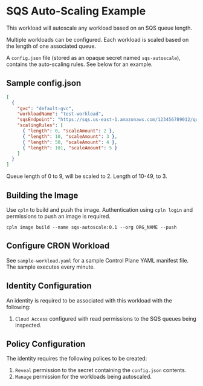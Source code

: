 # SQS Auto-Scaling Example

This workload will autoscale any workload based on an SQS queue length.

Multiple workloads can be configured. Each workload is scaled based on the length of one associated queue.

A `config.json` file (stored as an opaque secret named `sqs-autoscale`), contains the auto-scaling rules. See below for an example.

## Sample config.json

```json
[
  {
    "gvc": "default-gvc",
    "workloadName": "test-workload",
    "sqsEndpoint": "https://sqs.us-east-1.amazonaws.com/123456789012/queue1",
    "scalingRules": [
      { "length": 0, "scaleAmount": 2 },
      { "length": 10, "scaleAmount": 3 },
      { "length": 50, "scaleAmount": 4 },
      { "length": 101, "scaleAmount": 5 }
    ]
  }
]
```

Queue length of 0 to 9, will be scaled to 2. Length of 10-49, to 3.

## Building the Image

Use `cpln` to build and push the image. Authentication using `cpln login` and permissions to push an image is required.

`cpln image build --name sqs-autoscale:0.1 --org ORG_NAME --push`

## Configure CRON Workload

See `sample-workload.yaml` for a sample Control Plane YAML manifest file. The sample executes every minute.

## Identity Configuration

An identity is required to be associated with this workload with the following:

1. `Cloud Access` configured with read permissions to the SQS queues being inspected.

## Policy Configuration

The identity requires the following polices to be created:

1. `Reveal` permission to the secret containing the `config.json` contents.
2. `Manage` permission for the workloads being autoscaled.
